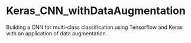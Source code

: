 # Keras_CNN_withDataAugmentation
Building a CNN for multi-class classification using Tensorflow and Keras with an application of data augmentation.
